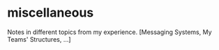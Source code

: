 # miscellaneous
Notes in different topics from my experience.
[Messaging Systems, My Teams' Structures, ...]
